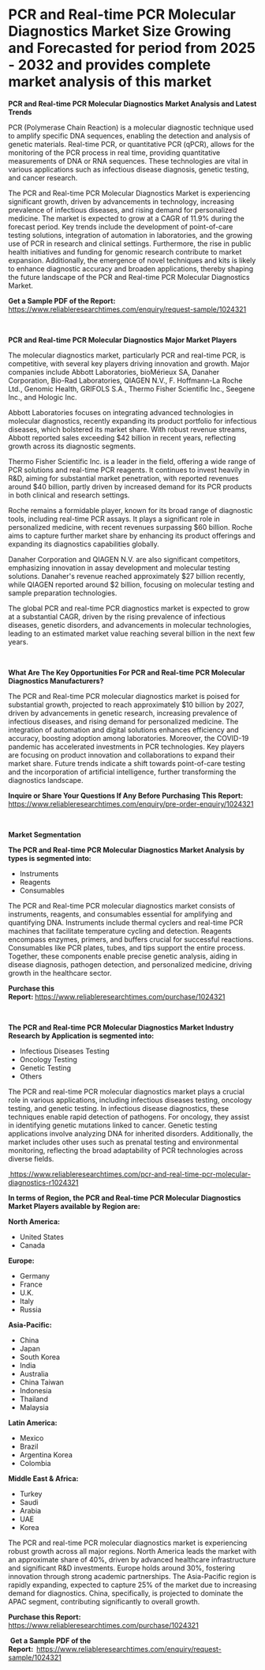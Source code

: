 <p><h1>PCR and Real-time PCR Molecular Diagnostics Market Size Growing and Forecasted for period from 2025 - 2032 and provides complete market analysis of this market</h1></p><p><strong>PCR and Real-time PCR Molecular Diagnostics Market Analysis and Latest Trends</strong></p>
<p><p>PCR (Polymerase Chain Reaction) is a molecular diagnostic technique used to amplify specific DNA sequences, enabling the detection and analysis of genetic materials. Real-time PCR, or quantitative PCR (qPCR), allows for the monitoring of the PCR process in real time, providing quantitative measurements of DNA or RNA sequences. These technologies are vital in various applications such as infectious disease diagnosis, genetic testing, and cancer research.</p><p>The PCR and Real-time PCR Molecular Diagnostics Market is experiencing significant growth, driven by advancements in technology, increasing prevalence of infectious diseases, and rising demand for personalized medicine. The market is expected to grow at a CAGR of 11.9% during the forecast period. Key trends include the development of point-of-care testing solutions, integration of automation in laboratories, and the growing use of PCR in research and clinical settings. Furthermore, the rise in public health initiatives and funding for genomic research contribute to market expansion. Additionally, the emergence of novel techniques and kits is likely to enhance diagnostic accuracy and broaden applications, thereby shaping the future landscape of the PCR and Real-time PCR Molecular Diagnostics Market.</p></p>
<p><strong>Get a Sample PDF of the Report:&nbsp;</strong> <a href="https://www.reliableresearchtimes.com/enquiry/request-sample/1024321?utm_campaign=2186&utm_medium=2&utm_source=Github&utm_content=ia&utm_term=14042025&utm_id=pcr-and-real-time-pcr-molecular-diagnostics">https://www.reliableresearchtimes.com/enquiry/request-sample/1024321</a></p>
<p>&nbsp;</p>
<p><strong>PCR and Real-time PCR Molecular Diagnostics Major Market Players</strong></p>
<p><p>The molecular diagnostics market, particularly PCR and real-time PCR, is competitive, with several key players driving innovation and growth. Major companies include Abbott Laboratories, bioMérieux SA, Danaher Corporation, Bio-Rad Laboratories, QIAGEN N.V., F. Hoffmann-La Roche Ltd., Genomic Health, GRIFOLS S.A., Thermo Fisher Scientific Inc., Seegene Inc., and Hologic Inc.</p><p>Abbott Laboratories focuses on integrating advanced technologies in molecular diagnostics, recently expanding its product portfolio for infectious diseases, which bolstered its market share. With robust revenue streams, Abbott reported sales exceeding $42 billion in recent years, reflecting growth across its diagnostic segments.</p><p>Thermo Fisher Scientific Inc. is a leader in the field, offering a wide range of PCR solutions and real-time PCR reagents. It continues to invest heavily in R&D, aiming for substantial market penetration, with reported revenues around $40 billion, partly driven by increased demand for its PCR products in both clinical and research settings.</p><p>Roche remains a formidable player, known for its broad range of diagnostic tools, including real-time PCR assays. It plays a significant role in personalized medicine, with recent revenues surpassing $60 billion. Roche aims to capture further market share by enhancing its product offerings and expanding its diagnostics capabilities globally.</p><p>Danaher Corporation and QIAGEN N.V. are also significant competitors, emphasizing innovation in assay development and molecular testing solutions. Danaher's revenue reached approximately $27 billion recently, while QIAGEN reported around $2 billion, focusing on molecular testing and sample preparation technologies.</p><p>The global PCR and real-time PCR diagnostics market is expected to grow at a substantial CAGR, driven by the rising prevalence of infectious diseases, genetic disorders, and advancements in molecular technologies, leading to an estimated market value reaching several billion in the next few years.</p></p>
<p>&nbsp;</p>
<p><strong>What Are The Key Opportunities For PCR and Real-time PCR Molecular Diagnostics Manufacturers?</strong></p>
<p><p>The PCR and Real-time PCR molecular diagnostics market is poised for substantial growth, projected to reach approximately $10 billion by 2027, driven by advancements in genetic research, increasing prevalence of infectious diseases, and rising demand for personalized medicine. The integration of automation and digital solutions enhances efficiency and accuracy, boosting adoption among laboratories. Moreover, the COVID-19 pandemic has accelerated investments in PCR technologies. Key players are focusing on product innovation and collaborations to expand their market share. Future trends indicate a shift towards point-of-care testing and the incorporation of artificial intelligence, further transforming the diagnostics landscape.</p></p>
<p><strong>Inquire or Share Your Questions If Any Before Purchasing This Report:</strong> <a href="https://www.reliableresearchtimes.com/enquiry/pre-order-enquiry/1024321?utm_campaign=2186&utm_medium=2&utm_source=Github&utm_content=ia&utm_term=14042025&utm_id=pcr-and-real-time-pcr-molecular-diagnostics">https://www.reliableresearchtimes.com/enquiry/pre-order-enquiry/1024321</a></p>
<p>&nbsp;</p>
<p><strong>Market Segmentation</strong></p>
<p><strong>The PCR and Real-time PCR Molecular Diagnostics Market Analysis by types is segmented into:</strong></p>
<p><ul><li>Instruments</li><li>Reagents</li><li>Consumables</li></ul></p>
<p><p>The PCR and Real-time PCR molecular diagnostics market consists of instruments, reagents, and consumables essential for amplifying and quantifying DNA. Instruments include thermal cyclers and real-time PCR machines that facilitate temperature cycling and detection. Reagents encompass enzymes, primers, and buffers crucial for successful reactions. Consumables like PCR plates, tubes, and tips support the entire process. Together, these components enable precise genetic analysis, aiding in disease diagnosis, pathogen detection, and personalized medicine, driving growth in the healthcare sector.</p></p>
<p><strong>Purchase this Report:&nbsp;</strong><a href="https://www.reliableresearchtimes.com/purchase/1024321?utm_campaign=2186&utm_medium=2&utm_source=Github&utm_content=ia&utm_term=14042025&utm_id=pcr-and-real-time-pcr-molecular-diagnostics">https://www.reliableresearchtimes.com/purchase/1024321</a></p>
<p>&nbsp;</p>
<p><strong>The PCR and Real-time PCR Molecular Diagnostics Market Industry Research by Application is segmented into:</strong></p>
<p><ul><li>Infectious Diseases Testing</li><li>Oncology Testing</li><li>Genetic Testing</li><li>Others</li></ul></p>
<p><p>The PCR and real-time PCR molecular diagnostics market plays a crucial role in various applications, including infectious diseases testing, oncology testing, and genetic testing. In infectious disease diagnostics, these techniques enable rapid detection of pathogens. For oncology, they assist in identifying genetic mutations linked to cancer. Genetic testing applications involve analyzing DNA for inherited disorders. Additionally, the market includes other uses such as prenatal testing and environmental monitoring, reflecting the broad adaptability of PCR technologies across diverse fields.</p></p>
<p><a href="https://www.reliableresearchtimes.com/pcr-and-real-time-pcr-molecular-diagnostics-r1024321?utm_campaign=2186&utm_medium=2&utm_source=Github&utm_content=ia&utm_term=14042025&utm_id=pcr-and-real-time-pcr-molecular-diagnostics">&nbsp;https://www.reliableresearchtimes.com/pcr-and-real-time-pcr-molecular-diagnostics-r1024321</a></p>
<p><strong>In terms of Region, the PCR and Real-time PCR Molecular Diagnostics Market Players available by Region are:</strong></p>
<p>
    <p> <strong> North America: </strong>
        <ul>
            <li>United States</li>
            <li>Canada</li>
        </ul>
        </p> 
    <p> <strong> Europe: </strong>
        <ul>
            <li>Germany</li>
            <li>France</li>
            <li>U.K.</li>
            <li>Italy</li>
            <li>Russia</li>
        </ul>
        </p> 
    <p> <strong> Asia-Pacific: </strong>
        <ul>
            <li>China</li>
            <li>Japan</li>
            <li>South Korea</li>
            <li>India</li>
            <li>Australia</li>
            <li>China Taiwan</li>
            <li>Indonesia</li>
            <li>Thailand</li>
            <li>Malaysia</li>
        </ul>
        </p> 
    <p> <strong> Latin America: </strong>
        <ul>
            <li>Mexico</li>
            <li>Brazil</li>
            <li>Argentina Korea</li>
            <li>Colombia</li>
        </ul>
        </p> 
    <p> <strong> Middle East & Africa: </strong>
        <ul>
            <li>Turkey</li>
            <li>Saudi</li>
            <li>Arabia</li>
            <li>UAE</li>
            <li>Korea</li>
        </ul>
    </p>
    </p>
<p><p>The PCR and real-time PCR molecular diagnostics market is experiencing robust growth across all major regions. North America leads the market with an approximate share of 40%, driven by advanced healthcare infrastructure and significant R&D investments. Europe holds around 30%, fostering innovation through strong academic partnerships. The Asia-Pacific region is rapidly expanding, expected to capture 25% of the market due to increasing demand for diagnostics. China, specifically, is projected to dominate the APAC segment, contributing significantly to overall growth.</p></p>
<p><strong>Purchase this Report: </strong><a href="https://www.reliableresearchtimes.com/purchase/1024321?utm_campaign=2186&utm_medium=2&utm_source=Github&utm_content=ia&utm_term=14042025&utm_id=pcr-and-real-time-pcr-molecular-diagnostics">https://www.reliableresearchtimes.com/purchase/1024321</a></p>
<p>&nbsp;<strong>Get a Sample PDF of the Report:&nbsp;&nbsp;</strong><a href="https://www.reliableresearchtimes.com/enquiry/request-sample/1024321?utm_campaign=2186&utm_medium=2&utm_source=Github&utm_content=ia&utm_term=14042025&utm_id=pcr-and-real-time-pcr-molecular-diagnostics">https://www.reliableresearchtimes.com/enquiry/request-sample/1024321</a></p>
<p><strong></strong></p>
<p><p></p><p></p><p></p></p>